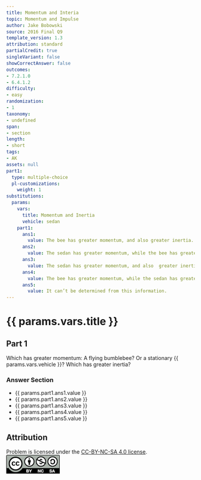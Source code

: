 ```yaml
---
title: Momentum and Interia
topic: Momentum and Impulse
author: Jake Bobowski
source: 2016 Final Q9
template_version: 1.3
attribution: standard
partialCredit: true
singleVariant: false
showCorrectAnswer: false
outcomes:
- 7.2.1.0
- 6.4.1.2
difficulty:
- easy
randomization:
- 1
taxonomy:
- undefined
span:
- section
length:
- short
tags:
- AK
assets: null
part1:
  type: multiple-choice
  pl-customizations:
    weight: 1
substitutions:
  params:
    vars:
      title: Momentum and Inertia
      vehicle: sedan
    part1:
      ans1:
        value: The bee has greater momentum, and also greater inertia.
      ans2:
        value: The sedan has greater momentum, while the bee has greater inertia.
      ans3:
        value: The sedan has greater momentum, and also  greater inertia.
      ans4:
        value: The bee has greater momentum, while the sedan has greater inertia.
      ans5:
        value: It can’t be determined from this information.
---
```

# {{ params.vars.title }}

## Part 1

Which has greater momentum: A flying bumblebee? Or a stationary {{ params.vars.vehicle }}? Which has greater inertia?

### Answer Section

- {{ params.part1.ans1.value }}
- {{ params.part1.ans2.value }}
- {{ params.part1.ans3.value }}
- {{ params.part1.ans4.value }}
- {{ params.part1.ans5.value }}

## Attribution

Problem is licensed under the [CC-BY-NC-SA 4.0 license](https://creativecommons.org/licenses/by-nc-sa/4.0/).<br> ![The Creative Commons 4.0 license requiring attribution-BY, non-commercial-NC, and share-alike-SA license.](https://raw.githubusercontent.com/firasm/bits/master/by-nc-sa.png)